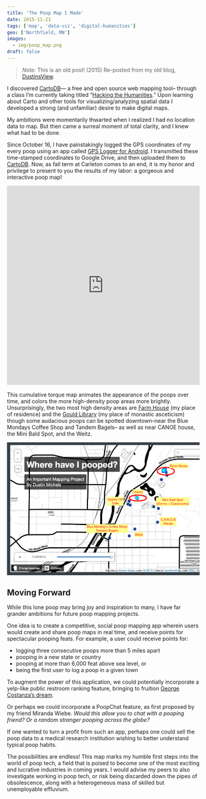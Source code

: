 ```yaml
---
title: 'The Poop Map I Made'
date: 2015-11-21
tags: ['map', 'data-viz', 'digital-humanities']
geo: ['Northfield, MN']
images:
  - img/poop_map.png
draft: false
---
```


> _Note_: This is an old post! (2015) Re-posted from my old blog, [DustinsView](https://dustinsview.com/2015/the-poop-map-i-made/).

I discovered [CartoDB](https://cartodb.com/)— a free and open source web mapping tool– through a class I’m currently taking titled “[Hacking the Humanities](http://medhieval.com/hackinghumanities2015/).” Upon learning about Carto and other tools for visualizing/analyzing spatial data I developed a strong (and unfamiliar) desire to make digital maps.

My ambitions were momentarily thwarted when I realized I had no location data to map. But then came a surreal moment of total clarity, and I knew what had to be done.

Since October 16, I have painstakingly logged the GPS coordinates of my every poop using an app called [GPS Logger for Android](https://play.google.com/store/apps/details?id=com.mendhak.gpslogger). I transmitted these time-stamped coordinates to Google Drive, and then uploaded them to [CartoDB](https://cartodb.com/). Now, as fall term at Carleton comes to an end, it is my honor and privilege to present to you the results of my labor: a gorgeous and interactive poop map!

<iframe width='100%' height='520' frameborder='0' src='https://dustin7538.carto.com/viz/adf6d3e2-731d-11e5-a23d-0e3ff518bd15/embed_map' allowfullscreen webkitallowfullscreen mozallowfullscreen oallowfullscreen msallowfullscreen></iframe>

This cumulative torque map animates the appearance of the poops over time, and colors the more high-density poop areas more brightly. Unsurprisingly, the two most high density areas are [Farm House](https://apps.carleton.edu/admissions/locations/farm_house/) (my place of residence) and the [Gould Library](https://apps.carleton.edu/campus/library/) (my place of monastic asceticism) though some audacious poops can be spotted downtown–near the Blue Mondays Coffee Shop and Tandem Bagels– as well as near CANOE house, the Mini Bald Spot, and the Weitz.

![An annotated, static depiction of the poop map.](img/poop_map.png)

## Moving Forward

While this lone poop may bring joy and inspiration to many, I have far grander ambitions for future poop mapping projects.

One idea is to create a competitive, social poop mapping app wherein users would create and share poop maps in real time, and receive points for spectacular pooping feats. For example, a user could receive points for:

- logging three consecutive poops more than 5 miles apart
- pooping in a new state or country
- pooping at more than 6,000 feat above sea level, or
- being the first user to log a poop in a given town

To augment the power of this application, we could potentially incorporate a yelp-like public restroom ranking feature, bringing to fruition [George Costanza’s dream](http://www.villagevoice.com/news/a-bathroom-finding-app-gains-popularity-but-george-costanza-got-there-first-6712250).

Or perhaps we could incorporate a PoopChat feature, as first proposed by my friend Miranda Wiebe. _Would this allow you to chat with a pooping friend? Or a random stranger pooping across the globe?_

If one wanted to turn a profit from such an app, perhaps one could sell the poop data to a medical research institution wishing to better understand typical poop habits.

The possibilities are endless! This map marks my humble first steps into the world of poop tech, a field that is poised to become one of the most exciting and lucrative industries in coming years. I would advise my peers to also investigate working in poop tech, or risk being discarded down the pipes of obsolescence, along with a heterogeneous mass of skilled but unemployable effluvium.
